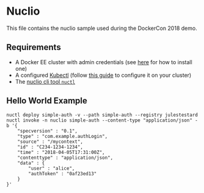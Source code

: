 # Nuclio

This file contains the nuclio sample used during the DockerCon 2018 demo.

## Requirements

 - A Docker EE cluster with admin credentials (see [here]() for how to install one)
 - A configured [Kubectl](https://kubernetes.io/docs/tasks/tools/install-kubectl/) (follow [this guide](https://docs.docker.com/ee/ucp/user-access/kubectl/) to configure it on your cluster)
 - The [nuclio cli tool `nuctl`](https://github.com/nuclio/nuclio/releases)

## Hello World Example

```
nuctl deploy simple-auth -v --path simple-auth --registry julestestard
nuctl invoke -n nuclio simple-auth --content-type "application/json" -b '{
    "specversion" : "0.1",
    "type" : "com.example.authLogin",
    "source" : "/mycontext",
    "id" : "C234-1234-1234",
    "time" : "2018-04-05T17:31:00Z",
    "contenttype" : "application/json",
    "data" : {
        "user" : "alice",
        "authToken" : "0af23ed13"
    }
}'
```


